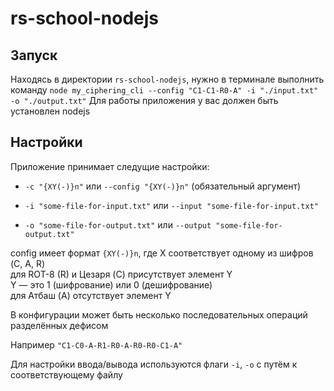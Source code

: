 # rs-school-nodejs

## Запуск
Находясь в директории `rs-school-nodejs`, нужно в терминале выполнить команду `node my_ciphering_cli --config "C1-C1-R0-A" -i "./input.txt" -o "./output.txt"`
Для работы приложения у вас должен быть установлен nodejs

## Настройки
Приложение принимает следущие настройки:

- `-c "{XY(-)}n"` или `--config "{XY(-)}n"` (обязательный аргумент)

- `-i "some-file-for-input.txt"` или `--input "some-file-for-input.txt"`

- `-o "some-file-for-output.txt"` или `--output "some-file-for-output.txt"`

 config имеет формат `{XY(-)}n`, где X соответствует одному из шифров (C, A, R)  
  для ROT-8 (R) и Цезаря (C) присутствует элемент Y  
  Y — это 1 (шифрование) или 0 (дешифрование)  
  для Атбаш (A) отсутствует элемент Y  

  В конфигурации может быть несколько последовательных операций разделённых дефисом

  Например `"C1-C0-A-R1-R0-A-R0-R0-C1-A"`

Для настройки ввода/вывода используются флаги `-i`, `-o` с путём к соответствующему файлу
